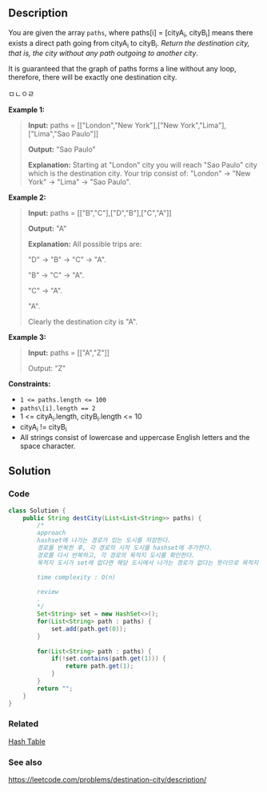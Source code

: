 ## Description

You are given the array `paths`, where paths\[i] = [cityA<sub>i</sub>, cityB<sub>i</sub>] means there exists a direct path going from cityA<sub>i</sub> to cityB<sub>i</sub>. _Return the destination city, that is, the city without any path outgoing to another city_.

It is guaranteed that the graph of paths forms a line without any loop, therefore, there will be exactly one destination city.

ㅁㄴㅇㄹ

**Example 1:**

> **Input:** paths = [["London","New York"],["New York","Lima"],["Lima","Sao Paulo"]]
> 
> **Output:** "Sao Paulo" 
> 
> **Explanation:** Starting at "London" city you will reach "Sao Paulo" city which is the destination city. Your trip consist of: "London" -> "New York" -> "Lima" -> "Sao Paulo".

**Example 2:**

> **Input:** paths = \[\["B","C"],\["D","B"],\["C","A"]]
> 
> **Output:** "A"
> 
> **Explanation:** All possible trips are:
> 
> "D" -> "B" -> "C" -> "A". 
> 
> "B" -> "C" -> "A". 
> 
> "C" -> "A". 
> 
> "A". 
> 
> Clearly the destination city is "A".

**Example 3:**

> **Input:** paths = \[\["A","Z"]]
> 
> Output: "Z"
 
**Constraints:**

- `1 <= paths.length <= 100`
- `paths\[i].length == 2`
- 1 <= cityA<sub>i</sub>.length, cityB<sub>i</sub>.length <= 10
- cityA<sub>i</sub> != cityB<sub>i</sub>
- All strings consist of lowercase and uppercase English letters and the space character.

## Solution
### Code
```java
class Solution {
    public String destCity(List<List<String>> paths) {
        /*
        approach
        hashset에 나가는 경로가 있는 도시를 저장한다.
        경로를 반복한 후, 각 경로의 시작 도시를 hashset에 추가한다.
        경로를 다시 반복하고, 각 경로의 목적지 도시를 확인한다.
        목적지 도시가 set에 없다면 해당 도시에서 나가는 경로가 없다는 뜻이므로 목적지 도시로 반환한다.

        time complexity : O(n)

        review
        .
        */
        Set<String> set = new HashSet<>();
        for(List<String> path : paths) {
            set.add(path.get(0));            
        }
        
        for(List<String> path : paths) {
            if(!set.contains(path.get(1))) {
                return path.get(1);
            }
        }
        return "";
    }
}
```

### Related

[Hash Table](/Data-Structure/Hash-Table.md)

### See also

https://leetcode.com/problems/destination-city/description/
